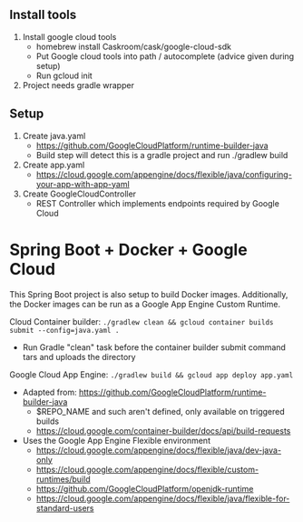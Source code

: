 
## Install tools

1. Install google cloud tools
    * homebrew install Caskroom/cask/google-cloud-sdk
    * Put Google cloud tools into path / autocomplete (advice given during setup)
    * Run gcloud init
2. Project needs gradle wrapper

## Setup

1. Create java.yaml
    * https://github.com/GoogleCloudPlatform/runtime-builder-java
    * Build step will detect this is a gradle project and run ./gradlew build
2. Create app.yaml
    * https://cloud.google.com/appengine/docs/flexible/java/configuring-your-app-with-app-yaml
3. Create GoogleCloudController
    * REST Controller which implements endpoints required by Google Cloud


# Spring Boot + Docker + Google Cloud 

This Spring Boot project is also setup to build Docker images.  Additionally, the Docker images can be run as a 
Google App Engine Custom Runtime.

Cloud Container builder: `./gradlew clean && gcloud container builds submit --config=java.yaml .`
* Run Gradle "clean" task before the container builder submit command tars and uploads the directory

Google Cloud App Engine: `./gradlew build && gcloud app deploy app.yaml`

* Adapted from: https://github.com/GoogleCloudPlatform/runtime-builder-java
  * $REPO_NAME and such aren't defined, only available on triggered builds
  * https://cloud.google.com/container-builder/docs/api/build-requests
* Uses the Google App Engine Flexible environment
  * https://cloud.google.com/appengine/docs/flexible/java/dev-java-only
  * https://cloud.google.com/appengine/docs/flexible/custom-runtimes/build
  * https://github.com/GoogleCloudPlatform/openjdk-runtime
  * https://cloud.google.com/appengine/docs/flexible/java/flexible-for-standard-users
        